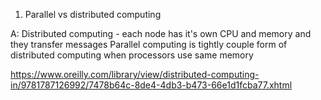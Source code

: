 1) Parallel vs distributed computing

A: Distributed computing - each node has it's own CPU and memory and they transfer messages
Parallel computing is tightly couple form of distributed computing when processors use same memory

https://www.oreilly.com/library/view/distributed-computing-in/9781787126992/7478b64c-8de4-4db3-b473-66e1d1fcba77.xhtml
